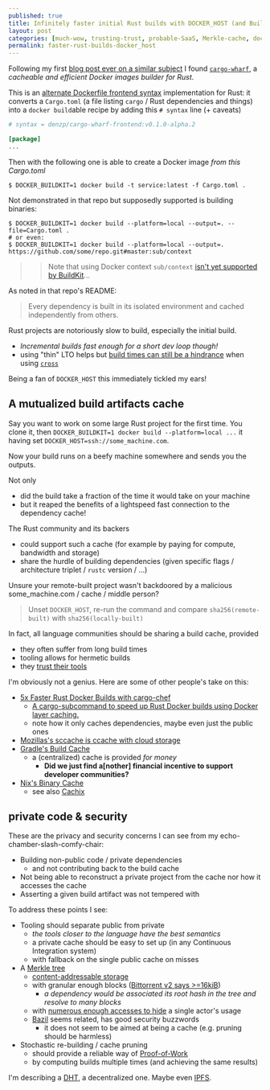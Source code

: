 ```yaml
---
published: true
title: Infinitely faster initial Rust builds with DOCKER_HOST (and BuildKit)
layout: post
categories: [much-wow, trusting-trust, probable-SaaS, Merkle-cache, docker_host]
permalink: faster-rust-builds-docker_host
---
```


Following my first [blog post ever on a similar subject](./docker-buildkit-docker_host) I found [`cargo-wharf`](https://github.com/denzp/cargo-wharf/tree/ef460f80bf8fe1b9ec95dad321a79929d67f0c45), a *cacheable and efficient Docker images builder for Rust*.

This is an [alternate Dockerfile frontend syntax](https://github.com/moby/buildkit/blob/2be23848e889186388b6d422dfb6e9ca2e8d19cb/frontend/dockerfile/docs/syntax.md) implementation for Rust:
it converts a `Cargo.toml` (a file listing `cargo` / Rust dependencies and things) into a `docker build`able recipe by adding this `# syntax` line (+ caveats)
```toml
# syntax = denzp/cargo-wharf-frontend:v0.1.0-alpha.2

[package]
...
```

Then with the following one is able to create a Docker image *from this Cargo.toml*
```shell
$ DOCKER_BUILDKIT=1 docker build -t service:latest -f Cargo.toml .
```

Not demonstrated in that repo but supposedly supported is building binaries:
```shell
$ DOCKER_BUILDKIT=1 docker build --platform=local --output=. --file=Cargo.toml .
# or even:
$ DOCKER_BUILDKIT=1 docker build --platform=local --output=. https://github.com/some/repo.git#master:sub/context
```
> > Note that using Docker context `sub/context` [isn't yet supported by BuildKit](https://github.com/moby/buildkit/issues/1684)...

As noted in that repo's README:
> Every dependency is built in its isolated environment and cached independently from others.

Rust projects are notoriously slow to build, especially the initial build.
* *Incremental builds fast enough for a short dev loop though!*
* using "thin" LTO helps but [build times can still be a hindrance](https://github.com/rust-lang/rust/issues/71850) when using [`cross`](https://github.com/rust-embedded/cross)

Being a fan of `DOCKER_HOST` this immediately tickled my ears!

## A mutualized build artifacts cache

Say you want to work on some large Rust project for the first time. You clone it, then `DOCKER_BUILDKIT=1 docker build --platform=local ...` it having set `DOCKER_HOST=ssh://some_machine.com`.

Now your build runs on a beefy machine somewhere and sends you the outputs.

Not only
* did the build take a fraction of the time it would take on your machine
* but it reaped the benefits of a lightspeed fast connection to the dependency cache!

The Rust community and its backers
* could support such a cache (for example by paying for compute, bandwidth and storage)
* share the hurdle of building dependencies (given specific flags / architecture triplet / `rustc` version / ...)

Unsure your remote-built project wasn't backdoored by a malicious some_machine.com / cache / middle person?
> Unset `DOCKER_HOST`, re-run the command and compare `sha256(remote-built)` with `sha256(locally-built)`

In fact, all language communities should be sharing a build cache, provided
* they often suffer from long build times
* tooling allows for hermetic builds
* they [trust their tools](https://dl.acm.org/doi/10.1145/358198.358210)

I'm obviously not a genius. Here are some of other people's take on this:
* [5x Faster Rust Docker Builds with cargo-chef](https://www.lpalmieri.com/posts/fast-rust-docker-builds/)
	* [A cargo-subcommand to speed up Rust Docker builds using Docker layer caching.](https://github.com/LukeMathWalker/cargo-chef)
	* note how it only caches dependencies, maybe even just the public ones
* [Mozillas's sccache is ccache with cloud storage](https://github.com/mozilla/sccache)
* [Gradle's Build Cache](https://docs.gradle.org/current/userguide/build_cache.html)
	* a (centralized) cache is provided *for money*
		* **Did we just find a[nother] financial incentive to support developer communities?**
* [Nix's Binary Cache](https://nixos.wiki/wiki/Binary_Cache)
	* see also [Cachix](https://cachix.org/)

## private code & security

These are the privacy and security concerns I can see from my echo-chamber-slash-comfy-chair:
* Building non-public code / private dependencies
	* and not contributing back to the build cache
* Not being able to reconstruct a private project from the cache nor how it accesses the cache
* Asserting a given build artifact was not tempered with

To address these points I see:
* Tooling should separate public from private
	* *the tools closer to the language have the best semantics*
	* a private cache should be easy to set up (in any Continuous Integration system)
	* with fallback on the single public cache on misses
* A [Merkle tree](https://en.wikipedia.org/wiki/Merkle_tree)
	* [content-addressable storage](https://en.wikipedia.org/wiki/Content-addressable_storage)
	* with granular enough blocks ([Bittorrent v2 says >=16kiB](https://blog.libtorrent.org/2020/09/bittorrent-v2/))
		* *a dependency would be associated its root hash in the tree and resolve to many blocks*
	* with [numerous enough accesses to hide](https://en.wikipedia.org/wiki/Law_of_large_numbers) a single actor's usage
	* [Bazil](https://bazil.org/doc/) seems related, has good security buzzwords
		* it does not seem to be aimed at being a cache (e.g. pruning should be harmless)
* Stochastic re-building / cache pruning
	* should provide a reliable way of [Proof-of-Work](https://en.wikipedia.org/wiki/Proof_of_work)
	* by computing builds multiple times (and achieving the same results)

I'm describing a [DHT](https://en.wikipedia.org/wiki/Distributed_hash_table), a decentralized one. Maybe even [IPFS](https://docs.ipfs.io/concepts/how-ipfs-works).
